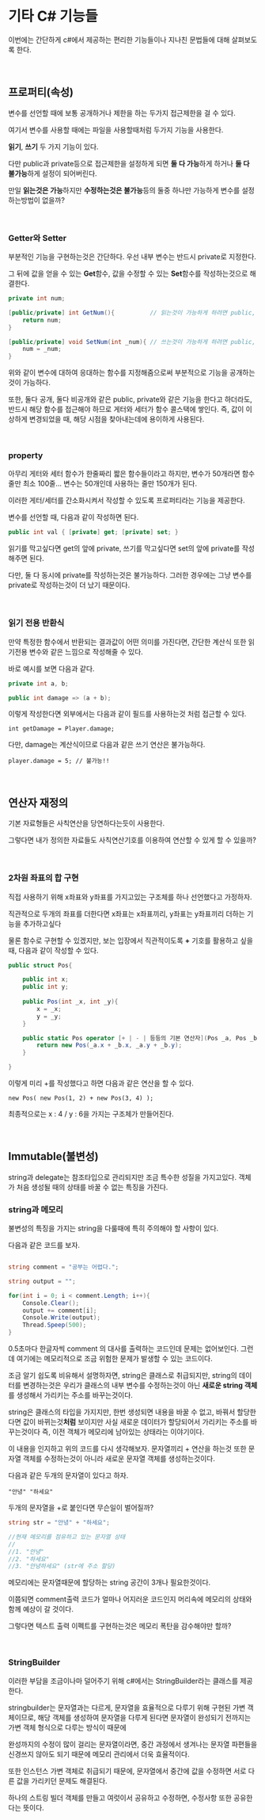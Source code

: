 # 기타 C# 기능들

이번에는 간단하게 c#에서 제공하는 편리한 기능들이나 지나친 문법들에 대해 살펴보도록 한다.

<br>

## 프로퍼티(속성)

변수를 선언할 때에 보통 공개하거나 제한을 하는 두가지 접근제한을 걸 수 있다.

여기서 변수를 사용할 때에는 파일을 사용할때처럼 두가지 기능을 사용한다.

**읽기**, **쓰기** 두 가지 기능이 있다.

다만 public과 private등으로 접근제한을 설정하게 되면
**둘 다 가능**하게 하거나 **둘 다 불가능**하게 설정이 되어버린다.

만일 **읽는것은 가능**하지만 **수정하는것은 불가능**등의 둘중 하나만 가능하게 변수를 설정하는방법이 없을까?

<br>

### Getter와 Setter

부분적인 기능을 구현하는것은 간단하다. 우선 내부 변수는 반드시 private로 지정한다.

그 뒤에 값을 얻을 수 있는 **Get**함수, 값을 수정할 수 있는 **Set**함수를 작성하는것으로 해결한다.

```cs
private int num;

[public/private] int GetNum(){          // 읽는것이 가능하게 하려면 public, 불가능하게 하려면 private를 작성한다.
    return num;
}

[public/private] void SetNum(int _num){ // 쓰는것이 가능하게 하려면 public, 불가능하게 하려면 private를 작성한다.
    num = _num;
}
```

위와 같이 변수에 대하여 응대하는 함수를 지정해줌으로써 부분적으로 기능을 공개하는 것이 가능하다.

또한, 둘다 공개, 둘다 비공개와 같은 public, private와 같은 기능을 한다고 하더라도, 반드시 해당 함수를 접근해야 하므로
게터와 세터가 함수 콜스택에 쌓인다. 즉, 값이 이상하게 변경되었을 때, 해당 시점을 찾아내는데에 용이하게 사용된다.

<br>

### property

아무리 게터와 세터 함수가 한줄짜리 짧은 함수들이라고 하지만, 변수가 50개라면 함수줄만 최소 100줄...
변수는 50개인데 사용하는 줄만 150개가 된다.

이러한 게터/세터를 간소화시켜서 작성할 수 있도록 프로퍼티라는 기능을 제공한다.

변수를 선언할 때, 다음과 같이 작성하면 된다.

```cs
public int val { [private] get; [private] set; }
```

읽기를 막고싶다면 get의 앞에 private, 쓰기를 막고싶다면 set의 앞에 private를 작성해주면 된다.

다만, 둘 다 동시에 private를 작성하는것은 불가능하다.
그러한 경우에는 그냥 변수를 private로 작성하는것이 더 났기 때문이다.

<br>

### 읽기 전용 반환식

만약 특정한 함수에서 반환되는 결과값이 어떤 의미를 가진다면, 간단한 계산식 또한 읽기전용 변수와 같은 느낌으로 작성해줄 수 있다.

바로 예시를 보면 다음과 같다.

```cs
private int a, b;

public int damage => (a + b);
```

이렇게 작성한다면 외부에서는 다음과 같이 필드를 사용하는것 처럼 접근할 수 있다.

`int getDamage = Player.damage;`

다만, damage는 계산식이므로 다음과 같은 쓰기 연산은 불가능하다.

`player.damage = 5; // 불가능!!`

<br>


## 연산자 재정의

기본 자료형들은 사칙연산을 당연하다는듯이 사용한다.

그렇다면 내가 정의한 자료들도 사칙연산기호를 이용하여 연산할 수 있게 할 수 있을까?

<br>

### 2차원 좌표의 합 구현

직접 사용하기 위해 x좌표와 y좌표를 가지고있는 구조체를 하나 선언했다고 가정하자.

직관적으로 두개의 좌표를 더한다면 x좌표는 x좌표끼리, y좌표는 y좌표끼리 더하는 기능을 추가하고싶다

물론 함수로 구현할 수 있겠지만, 보는 입장에서 직관적이도록 **+** 기호를 활용하고 싶을 때, 다음과 같이 작성할 수 있다.

```cs
public struct Pos{

    public int x;
    public int y;
    
    public Pos(int _x, int _y){
        x = _x;
        y = _y;
    }

    public static Pos operator [+ | - | 등등의 기본 연산자](Pos _a, Pos _b){
        return new Pos(_a.x + _b.x, _a.y + _b.y);
    }

}
```

이렇게 미리 +를 작성했다고 하면 다음과 같은 연산을 할 수 있다.

`new Pos( new Pos(1, 2) + new Pos(3, 4) );`

최종적으로는 x : 4 / y : 6을 가지는 구조체가 만들어진다.

<br>

## Immutable(불변성)

string과 delegate는 참조타입으로 관리되지만 조금 특수한 성질을 가지고있다.
객체가 처음 생성될 때의 상태를 바꿀 수 없는 특징을 가진다.

### string과 메모리

불변성의 특징을 가지는 string을 다룰때에 특히 주의해야 할 사항이 있다.

다음과 같은 코드를 보자.

```cs

string comment = "공부는 어렵다.";

string output = "";

for(int i = 0; i < comment.Length; i++){
    Console.Clear();
    output += comment[i];
    Console.Write(output);
    Thread.Speep(500);
}

```

0.5초마다 한글자씩  comment 의 대사를 출력하는 코드인데 문제는 없어보인다.
그런데 여기에는 메모리적으로 조금 위험한 문제가 발생할 수 있는 코드이다.

조금 알기 쉽도록 비유해서 설명하자면, string은 클래스로 취급되지만, string의 데이터를 변경하는것은
우리가 클래스의 내부 변수를 수정하는것이 아닌 **새로운 string 객체**를 생성해서 가리키는 주소를 바꾸는것이다.

string은 클래스의 타입을 가지지만, 한번 생성되면 내용을 바꿀 수 없고, 바꿔서 할당한다면 값이 바뀌는것**처럼** 보이지만
사실 새로운 데이터가 할당되어서 가리키는 주소를 바꾸는것이다
즉, 이전 객체가 메모리에 남아있는 상태라는 이야기이다.

이 내용을 인지하고 위의 코드를 다시 생각해보자.
문자열끼리 + 연산을 하는것 또한 문자열 객체를 수정하는것이 아니라 새로운 문자열 객체를 생성하는것이다.

다음과 같은 두개의 문자열이 있다고 하자.

`"안녕" "하세요"`

두개의 문자열을 +로 붙인다면 무슨일이 벌어질까?

```cs
string str = "안녕" + "하세요";

//현재 메모리를 점유하고 있는 문자열 상태
//
//1. "안녕"
//2. "하세요"
//3. "안녕하세요" (str에 주소 할당)
```

메모리에는 문자열때문에 할당하는 string 공간이 3개나 필요한것이다.

이쯤되면 comment출력 코드가 얼마나 어지러운 코드인지 머리속에 메모리의 상태와 함께 예상이 갈 것이다.

그렇다면 텍스트 출력 이펙트를 구현하는것은 메모리 폭탄을 감수해야만 할까?

<br>

### StringBuilder

이러한 부담을 조금이나마 덜어주기 위해 c#에서는 StringBuilder라는 클래스를 제공한다.

stringbuilder는 문자열과는 다르게, 문자열을 효율적으로 다루기 위해 구현된 가변 객체이므로, 해당 객체를 생성하여
문자열을 다루게 된다면 문자열이 완성되기 전까지는 가변 객체 형식으로 다루는 방식이 때문에

완성까지의 수정이 많이 걸리는 문자열이라면, 중간 과정에서 생겨나는 문자열 파편들을 신경쓰지 않아도 되기 때문에
메모리 관리에서 더욱 효율적이다.

또한 인스턴스 가변 객체로 취급되기 때문에, 문자열에서 중간에 값을 수정하면 서로 다른 값을 가리키던 문제도 해결된다.

하나의 스트링 빌더 객체를 만들고 여럿이서 공유하고 수정하면, 수정사항 또한 공유한다는 뜻이다.

<br>